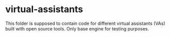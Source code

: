 # virtual-assistants
This folder is supposed to contain code for different virtual assistants (VAs) built with open source tools. Only base engine for testing purposes.
